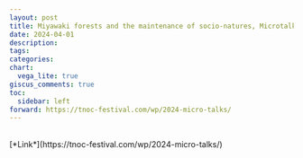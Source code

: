 ```yaml
---
layout: post
title: Miyawaki forests and the maintenance of socio-natures, Microtalk at the TNOC Festival
date: 2024-04-01
description:
tags: 
categories: 
chart:
  vega_lite: true
giscus_comments: true
toc:
  sidebar: left
forward: https://tnoc-festival.com/wp/2024-micro-talks/
---
```


<br>
[*Link*](https://tnoc-festival.com/wp/2024-micro-talks/)

